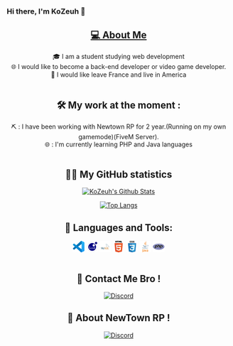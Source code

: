 ### Hi there, I'm KoZeuh 👋

<u><h2 align='center'> 💻 About Me </h2></u>

<div align="center">🎓 I am a student studying web development</div>
<div align="center">🌐 I would like to become a back-end developer or video game developer.</div>
<div align="center">🏴 I would like leave France and live in America</div><br>

<h2 align='center'> 🛠️ My work at the moment : </h2>
<div align="center">⛏️ : I have been working with Newtown RP for 2 year.(Running on my own gamemode)(FiveM Server).</div>
<div align="center">🌐 : I'm currently learning PHP and Java languages</div>
<br/>

<h2 align='center'> ✍🏼 My GitHub statistics</h2>
<div align='center'>

[![KoZeuh's Github Stats](https://github-readme-stats.vercel.app/api?username=KoZeuh&show_icons=true)](https://github.com/KoZeuh)

[![Top Langs](https://github-readme-stats.vercel.app/api/top-langs/?username=KoZeuh)](https://github.com/anuraghazra/github-readme-stats)</div>

<h2 align='center'> 🔧 Languages and Tools:</h2>

<div align='center'><img align="center" alt="Visual Studio Code" width="26px" src="https://raw.githubusercontent.com/github/explore/80688e429a7d4ef2fca1e82350fe8e3517d3494d/topics/visual-studio-code/visual-studio-code.png" />
<img align="center" alt="LUA" width="26px" src="https://raw.githubusercontent.com/github/explore/80688e429a7d4ef2fca1e82350fe8e3517d3494d/topics/lua/lua.png" />
<img align="center" alt="MySQL" width="26px" src="https://raw.githubusercontent.com/github/explore/80688e429a7d4ef2fca1e82350fe8e3517d3494d/topics/mysql/mysql.png" />
<img align="center" alt="HTML5" width="26px" src="https://raw.githubusercontent.com/github/explore/80688e429a7d4ef2fca1e82350fe8e3517d3494d/topics/html/html.png" />
<img align="center" alt="CSS3" width="26px" src="https://raw.githubusercontent.com/github/explore/80688e429a7d4ef2fca1e82350fe8e3517d3494d/topics/css/css.png" />
<img align="center" alt="PHP" width="26px" src="https://raw.githubusercontent.com/github/explore/80688e429a7d4ef2fca1e82350fe8e3517d3494d/topics/java/java.png" />
<img align="center" alt="JAVA" width="26px" src="https://raw.githubusercontent.com/github/explore/80688e429a7d4ef2fca1e82350fe8e3517d3494d/topics/php/php.png" />
</div>
<br>

<h2 align='center'> 📱 Contact Me Bro ! </h2>

<p align="center">
    <a href="https://discord.com/users/700100983648419902"><img alt="Discord" src="https://img.shields.io/badge/Discord-KoZeuh-blue?style=flat-square&logo=discord"></a> <br>
</p>

<h2 align='center'> 📱 About NewTown RP ! </h2>

<p align="center">
    <a href="https://discord.gg/newtownrp"><img alt="Discord" src="https://img.shields.io/badge/Discord-Join_NewTownRP-blue?style=flat-square&logo=discord"></a> <br>
</p>
